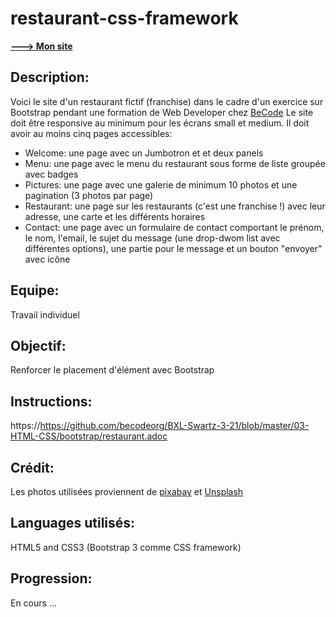 # restaurant-css-framework
**[ ---> Mon site](https://olivierpeeters73.github.io/restaurant-css-framework)**

## Description:
Voici le site d'un restaurant fictif (franchise) dans le cadre d'un exercice sur Bootstrap pendant une formation de Web Developer chez [BeCode](https://becode.org/)
Le site doit être responsive au minimum pour les écrans small et medium.
Il doit avoir au moins cinq pages accessibles:

* Welcome: une page avec un Jumbotron et et deux panels
* Menu: une page avec le menu du restaurant sous forme de liste groupée avec badges
* Pictures: une page avec une galerie de minimum 10 photos et une pagination (3 photos par page)
* Restaurant: une page sur les restaurants (c'est une franchise !) avec leur adresse, une carte et les différents horaires
* Contact: une page avec un formulaire de contact comportant le prénom, le nom, l'email, le sujet du message (une drop-dwom list avec différentes options), une partie pour le message et un bouton "envoyer" avec icône


## Equipe:
Travail individuel


## Objectif:
Renforcer le placement d'élément avec Bootstrap


## Instructions:
https://https://github.com/becodeorg/BXL-Swartz-3-21/blob/master/03-HTML-CSS/bootstrap/restaurant.adoc


## Crédit:
Les photos utilisées proviennent de [pixabay](https://pixabay.com/fr/) et [Unsplash](https://unsplash.com/)


## Languages utilisés:
HTML5 and CSS3
(Bootstrap 3 comme CSS framework)


## Progression:
En cours ...

